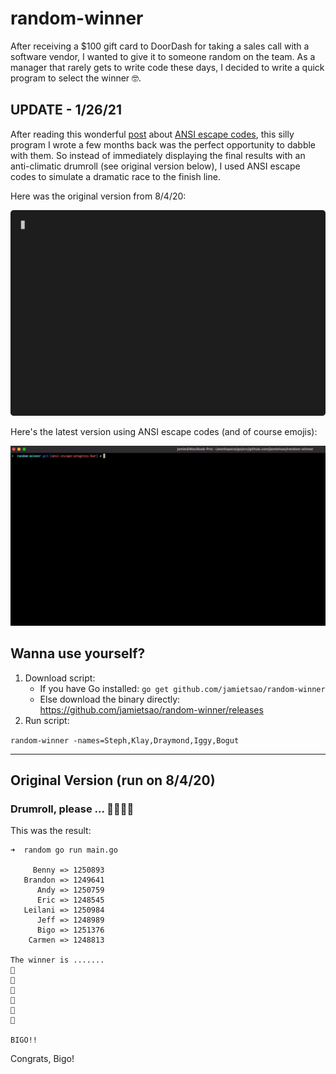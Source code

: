 # random-winner
After receiving a $100 gift card to DoorDash for taking a sales call with a software vendor, I wanted to give it to someone random on the team.  As a manager that rarely gets to write code these days, I decided to write a quick program to select the winner 🤓.

## UPDATE - 1/26/21
After reading this wonderful [post](https://www.lihaoyi.com/post/BuildyourownCommandLinewithANSIescapecodes.html) about [ANSI escape codes](https://en.wikipedia.org/wiki/ANSI_escape_code), this silly program I wrote a few months back was the perfect opportunity to dabble with them.  So instead of immediately displaying the final results with an anti-climatic drumroll (see original version below), I used ANSI escape codes to simulate a dramatic race to the finish line.

Here was the original version from 8/4/20:

<img src="gifs/original.gif">

Here's the latest version using ANSI escape codes (and of course emojis):

<img src="gifs/latest.gif">

## Wanna use yourself?
1. Download script:
    - If you have Go installed: `go get github.com/jamietsao/random-winner`
    - Else download the binary directly: https://github.com/jamietsao/random-winner/releases
5. Run script:

`random-winner -names=Steph,Klay,Draymond,Iggy,Bogut`

***

## Original Version (run on 8/4/20)
### Drumroll, please ... 🥁🥁🥁🥁
This was the result:
```
➜  random go run main.go

     Benny => 1250893
   Brandon => 1249641
      Andy => 1250759
      Eric => 1248545
   Leilani => 1250984
      Jeff => 1248989
      Bigo => 1251376
    Carmen => 1248813

The winner is .......
🥁
🥁
🥁
🥁
🥁
🥁

BIGO!!
```

Congrats, Bigo!
